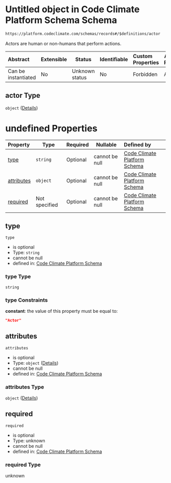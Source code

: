 # Untitled object in Code Climate Platform Schema Schema

```txt
https://platform.codeclimate.com/schemas/records#/$definitions/actor
```

Actors are human or non-humans that perform actions.


| Abstract            | Extensible | Status         | Identifiable | Custom Properties | Additional Properties | Access Restrictions | Defined In                                            |
| :------------------ | ---------- | -------------- | ------------ | :---------------- | --------------------- | ------------------- | ----------------------------------------------------- |
| Can be instantiated | No         | Unknown status | No           | Forbidden         | Allowed               | none                | [records.json\*](records.json "open original schema") |

## actor Type

`object` ([Details](records-definitions-actor.md))

# undefined Properties

| Property                  | Type          | Required | Nullable       | Defined by                                                                                                                                                                           |
| :------------------------ | ------------- | -------- | -------------- | :----------------------------------------------------------------------------------------------------------------------------------------------------------------------------------- |
| [type](#type)             | `string`      | Optional | cannot be null | [Code Climate Platform Schema](records-definitions-actor-properties-type.md "https&#x3A;//platform.codeclimate.com/schemas/records#/$definitions/actor/properties/type")             |
| [attributes](#attributes) | `object`      | Optional | cannot be null | [Code Climate Platform Schema](records-definitions-actor-properties-attributes.md "https&#x3A;//platform.codeclimate.com/schemas/records#/$definitions/actor/properties/attributes") |
| [required](#required)     | Not specified | Optional | cannot be null | [Code Climate Platform Schema](records-definitions-actor-properties-required.md "https&#x3A;//platform.codeclimate.com/schemas/records#/$definitions/actor/properties/required")     |

## type




`type`

-   is optional
-   Type: `string`
-   cannot be null
-   defined in: [Code Climate Platform Schema](records-definitions-actor-properties-type.md "https&#x3A;//platform.codeclimate.com/schemas/records#/$definitions/actor/properties/type")

### type Type

`string`

### type Constraints

**constant**: the value of this property must be equal to:

```json
"Actor"
```

## attributes




`attributes`

-   is optional
-   Type: `object` ([Details](records-definitions-actor-properties-attributes.md))
-   cannot be null
-   defined in: [Code Climate Platform Schema](records-definitions-actor-properties-attributes.md "https&#x3A;//platform.codeclimate.com/schemas/records#/$definitions/actor/properties/attributes")

### attributes Type

`object` ([Details](records-definitions-actor-properties-attributes.md))

## required




`required`

-   is optional
-   Type: unknown
-   cannot be null
-   defined in: [Code Climate Platform Schema](records-definitions-actor-properties-required.md "https&#x3A;//platform.codeclimate.com/schemas/records#/$definitions/actor/properties/required")

### required Type

unknown
